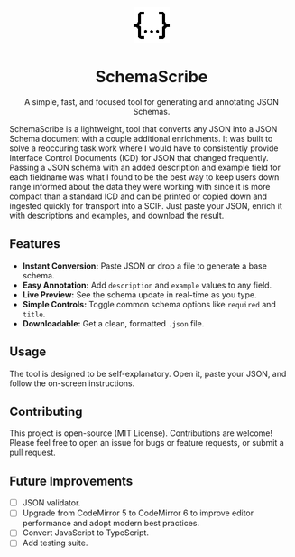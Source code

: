 <p align="center">
  <img src="static/icons/json-1-64.png" width="64" alt="SchemaScribe Logo">
</p>
<h1 align="center">SchemaScribe</h1>

<p align="center">
  A simple, fast, and focused tool for generating and annotating JSON Schemas.
</p>

SchemaScribe is a lightweight, tool that converts any JSON into a JSON Schema document with a couple additional enrichments. It was built to solve a reoccuring task work where I would have to consistently provide Interface Control Documents (ICD) for JSON that changed frequently. Passing a JSON schema with an added description and example field for each fieldname was what I found to be the best way to keep users down range informed about the data they were working with since it is more compact than a standard ICD and can be printed or copied down and ingested quickly for transport into a SCIF. Just paste your JSON, enrich it with descriptions and examples, and download the result.

## Features

-   **Instant Conversion:** Paste JSON or drop a file to generate a base schema.
-   **Easy Annotation:** Add `description` and `example` values to any field.
-   **Live Preview:** See the schema update in real-time as you type.
-   **Simple Controls:** Toggle common schema options like `required` and `title`.
-   **Downloadable:** Get a clean, formatted `.json` file.

## Usage

The tool is designed to be self-explanatory. Open it, paste your JSON, and follow the on-screen instructions.

## Contributing

This project is open-source (MIT License). Contributions are welcome! Please feel free to open an issue for bugs or feature requests, or submit a pull request.

## Future Improvements

- [ ] JSON validator.
- [ ] Upgrade from CodeMirror 5 to CodeMirror 6 to improve editor performance and adopt modern best practices.
- [ ] Convert JavaScript to TypeScript.
- [ ] Add testing suite.